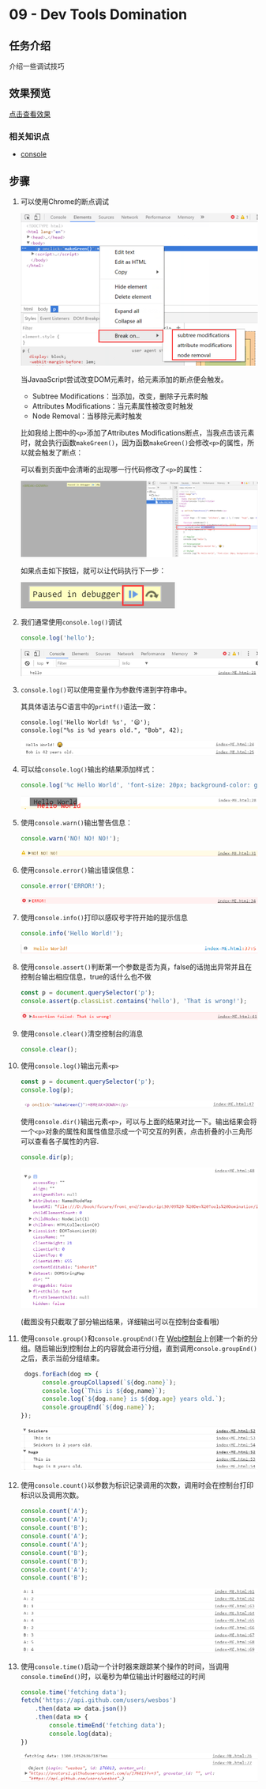 # 09 - Dev Tools Domination

## 任务介绍

介绍一些调试技巧

## 效果预览

[点击查看效果](https://miraclezys.github.io/JavaScript30/09%20-%20Dev%20Tools%20Domination/index-ME.html)

### 相关知识点

* [console](https://developer.mozilla.org/zh-CN/docs/Web/API/Console)

## 步骤

1. 可以使用Chrome的断点调试

   ![show](./image/img1.png)

   当JavaaScript尝试改变DOM元素时，给元素添加的断点便会触发。

   * Subtree Modifications：当添加，改变，删除子元素时触
   * Attributes Modifications：当元素属性被改变时触发
   * Node Removal：当移除元素时触发

   比如我给上图中的`<p>`添加了Attributes Modifications断点，当我点击该元素时，就会执行函数`makeGreen()`，因为函数`makeGreen()`会修改`<p>`的属性，所以就会触发了断点：

   可以看到页面中会清晰的出现哪一行代码修改了`<p>`的属性：

   ![show](./image/img2.png)

   如果点击如下按钮，就可以让代码执行下一步：

   ![show](./image/img3.png)

2. 我们通常使用`console.log()`调试

   ```javascript
   console.log('hello');
   ```

   ![show](./image/img4.png)

3. `console.log()`可以使用变量作为参数传递到字符串中。

   其具体语法与C语言中的`printf()`语法一致：

   ```
   console.log('Hello World! %s', '😄');
   console.log("%s is %d years old.", "Bob", 42);
   ```

   ![show](./image/img5.png)

4. 可以给`console.log()`输出的结果添加样式：

   ```javascript
   console.log('%c Hello World', 'font-size: 20px; background-color: gray; text-shadow: 10px 10px 0 red');
   ```

   ![show](./image/img6.png)

5. 使用`console.warn()`输出警告信息：

   ```javascript
   console.warn('NO! NO! NO!');
   ```

   ![show](./image/img7.png)

6. 使用`console.error()`输出错误信息：

   ```javascript
   console.error('ERROR!');
   ```

   ![show](./image/img8.png)

7. 使用`console.info()`打印以感叹号字符开始的提示信息

   ```javascript
   console.info('Hello World!');
   ```

   ![show](./image/img9.png)

8. 使用`console.assert()`判断第一个参数是否为真，false的话抛出异常并且在控制台输出相应信息，true的话什么也不做

   ```javascript
   const p = document.querySelector('p');
   console.assert(p.classList.contains('hello'), 'That is wrong!');
   ```

   ![show](./image/img10.png)

9. 使用`console.clear()`清空控制台的消息

   ```javascript
   console.clear();
   ```

10. 使用`console.log()`输出元素`<p>`

    ```javascript
    const p = document.querySelector('p');
    console.log(p);
    ```

    ![show](./image/img11.png)

    使用`console.dir()`输出元素`<p>`，可以与上面的结果对比一下。输出结果会将一个`<p>`对象的属性和属性值显示成一个可交互的列表，点击折叠的小三角形可以查看各子属性的内容.

    ```javascript
    console.dir(p);
    ```

    ![show](./image/img12.png)

    (截图没有只截取了部分输出结果，详细输出可以在控制台查看哦)

11. 使用`console.group()`和`console.groupEnd()`在 [Web控制台](https://developer.mozilla.org/zh-cn/Tools/Web_Console)上创建一个新的分组。随后输出到控制台上的内容就会进行分组，直到调用`console.groupEnd()`之后，表示当前分组结束。

    ```javascript
     dogs.forEach(dog => {
          console.groupCollapsed(`${dog.name}`);
          console.log(`This is ${dog,name}`);
          console.log(`${dog.name} is ${dog.age} years old.`);
          console.groupEnd(`${dog.name}`);
    });
    ```

    ![show](./image/img13.png)

12. 使用`console.count()`以参数为标识记录调用的次数，调用时会在控制台打印标识以及调用次数。

    ```javascript
    console.count('A');
    console.count('A');
    console.count('B');
    console.count('A');
    console.count('A');
    console.count('B');
    console.count('B');
    console.count('A');
    console.count('B');
    ```

    ![show](./image/img14.png)

13. 使用`console.time()`启动一个计时器来跟踪某个操作的时间，当调用`console.timeEnd()`时，以毫秒为单位输出计时器经过的时间

    ```javascript
    console.time('fetching data');
    fetch('https://api.github.com/users/wesbos')
        .then(data => data.json())
        .then(data => {
            console.timeEnd('fetching data');
            console.log(data);
    })	
    ```

    ![show](./image/img15.png)

    ​